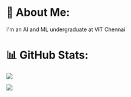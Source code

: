 # 💫 About Me:
I'm an AI and ML undergraduate at VIT Chennai

# 📊 GitHub Stats:

![](https://github-readme-streak-stats.herokuapp.com/?user=misbah-anwar&theme=nightowl&hide_border=false)<br/>

[![](https://visitcount.itsvg.in/api?id=misbah-anwar&label=Profile%20Views&color=11&icon=5&pretty=false)](https://visitcount.itsvg.in)
